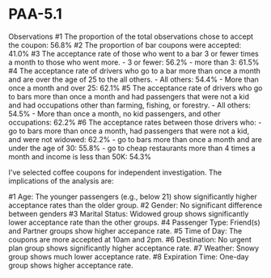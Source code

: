 # PAA-5.1

Observations
#1 The proportion of the total observations chose to accept the coupon: 56.8%
#2 The proportion of bar coupons were accepted: 41.0%
#3 The acceptance rate of those who went to a bar 3 or fewer times a month to those who went more.
    - 3 or fewer: 56.2%
    - more than 3: 61.5%
#4 The acceptance rate of drivers who go to a bar more than once a month and are over the age of 25 to the all others.
    - All others: 54.4%
    - More than once a month and over 25: 62.1%
#5 The acceptance rate of drivers who go to bars more than once a month and had passengers that were not a kid and had occupations other than farming, fishing, or forestry.
    - All others: 54.5%
    - More than once a month, no kid passengers, and other occupations: 62.2%
#6 The acceptance rates between those drivers who:
    - go to bars more than once a month, had passengers that were not a kid, and were not widowed: 62.2%
    - go to bars more than once a month and are under the age of 30: 55.8%
    - go to cheap restaurants more than 4 times a month and income is less than 50K: 54.3%


I've selected coffee coupons for independent investigation.
The implications of the analysis are:

#1 Age: The younger passengers (e.g., below 21) show significantly higher acceptance rates than the older group.
#2 Gender: No significant difference between genders
#3 Marital Status: Widowed group shows significantly lower acceptance rate than the other groups.
#4 Passenger Type: Friend(s) and Partner groups show higher accepance rate.
#5 Time of Day: The coupons are more accepted at 10am and 2pm.
#6 Destination: No urgent plan group shows significantly higher acceptance rate.
#7 Weather: Snowy group shows much lower acceptance rate.
#8 Expiration Time: One-day group shows higher acceptance rate.